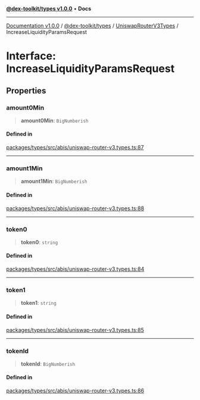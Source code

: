[**@dex-toolkit/types v1.0.0**](../../../README.md) • **Docs**

***

[Documentation v1.0.0](../../../../../packages.md) / [@dex-toolkit/types](../../../README.md) / [UniswapRouterV3Types](../README.md) / IncreaseLiquidityParamsRequest

# Interface: IncreaseLiquidityParamsRequest

## Properties

### amount0Min

> **amount0Min**: `BigNumberish`

#### Defined in

[packages/types/src/abis/uniswap-router-v3.types.ts:87](https://github.com/niZmosis/dex-toolkit/blob/3d8b41b44787b30fbea5de3ab4737662ffb61bc8/packages/types/src/abis/uniswap-router-v3.types.ts#L87)

***

### amount1Min

> **amount1Min**: `BigNumberish`

#### Defined in

[packages/types/src/abis/uniswap-router-v3.types.ts:88](https://github.com/niZmosis/dex-toolkit/blob/3d8b41b44787b30fbea5de3ab4737662ffb61bc8/packages/types/src/abis/uniswap-router-v3.types.ts#L88)

***

### token0

> **token0**: `string`

#### Defined in

[packages/types/src/abis/uniswap-router-v3.types.ts:84](https://github.com/niZmosis/dex-toolkit/blob/3d8b41b44787b30fbea5de3ab4737662ffb61bc8/packages/types/src/abis/uniswap-router-v3.types.ts#L84)

***

### token1

> **token1**: `string`

#### Defined in

[packages/types/src/abis/uniswap-router-v3.types.ts:85](https://github.com/niZmosis/dex-toolkit/blob/3d8b41b44787b30fbea5de3ab4737662ffb61bc8/packages/types/src/abis/uniswap-router-v3.types.ts#L85)

***

### tokenId

> **tokenId**: `BigNumberish`

#### Defined in

[packages/types/src/abis/uniswap-router-v3.types.ts:86](https://github.com/niZmosis/dex-toolkit/blob/3d8b41b44787b30fbea5de3ab4737662ffb61bc8/packages/types/src/abis/uniswap-router-v3.types.ts#L86)
